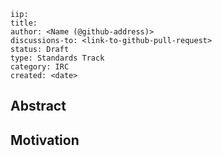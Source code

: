 ```
iip: 
title: 
author: <Name (@github-address)>
discussions-to: <link-to-github-pull-request>
status: Draft
type: Standards Track
category: IRC
created: <date>
```

## Abstract

<!-- Something simple. No more than a few sentences -->

## Motivation

<!-- The reason why this improvement proposal exists -->

<!-- The actual ICON Improvement Proposal should be based off of the `iip-X.md` file in the base directory of this project -->
